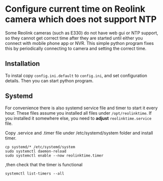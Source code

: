 # Configure current time on Reolink camera which does not support NTP 

Some Reolink cameras (such as E330) do not have web gui or NTP support, so 
they cannot get correct time after they are started until either you connect with mobile phone app or NVR. 
This simple python program fixes this by periodically connecting to camera and setting the correct time.

## Installation
To instal copy  `config.ini.default` to `config.ini`, and set configuration details. Then you can start python program.

## Systemd
For convenience there is also systemd service file and timer to start it every hour.
These files assume you installed all files under `/opt/reolinktime`. 
If you installed it somewhere else, you need to **adjust** `reolinktime.service` file.

Copy .service and .timer file under /etc/systemd/system folder and install timer.

```
cp systemd/* /etc/systemd/system
sudo systemctl daemon-reload
sudo systemctl enable --now reolinktime.timer
```

,then check that the timer is functional
```
systemctl list-timers --all
```
